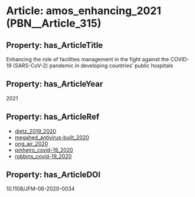 # Article: __amos_enhancing_2021__ (PBN__Article_315)

## Property: has_ArticleTitle

Enhancing the role of facilities management in the fight against the COVID-19 (SARS-CoV-2) pandemic in developing countries’ public hospitals

## Property: has_ArticleYear

2021

## Property: has_ArticleRef

* [dietz_2019_2020](../Article/PBN__Article_288)
* [megahed_antivirus-built_2020](../Article/PBN__Article_298)
* [ong_air_2020](../Article/PBN__Article_264)
* [pinheiro_covid-19_2020](../Article/PBN__Article_316)
* [robbins_covid-19_2020](../Article/PBN__Article_93)

## Property: has_ArticleDOI

10.1108/JFM-06-2020-0034

